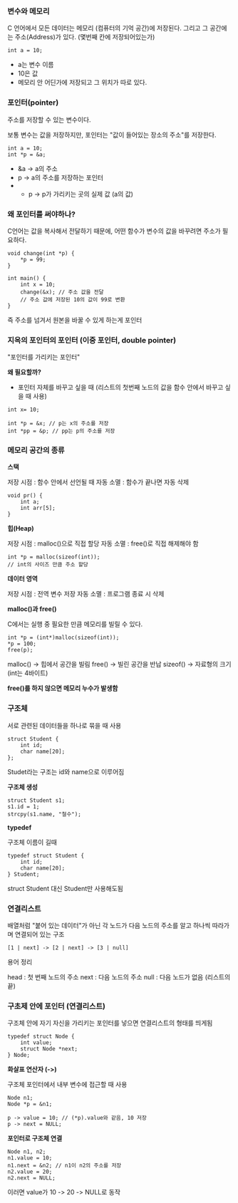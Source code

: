 
### 변수와 메모리

C 언어에서 모든 데이터는 메모리 (컴퓨터의 기억 공간)에 저장된다.
그리고 그 공간에는 주소(Address)가 있다. (몇번째 칸에 저장되어있는가)

```
int a = 10;
```

- a는 변수 이름
- 10은 값
- 메모리 안 어딘가에 저장되고 그 위치가 따로 있다.

### 포인터(pointer)

주소를 저장할 수 있는 변수이다.

보통 변수는 값을 저장하지만, 포인터는 "값이 들어있는 장소의 주소"를 저장한다.

```
int a = 10;
int *p = &a;
```

- &a -> a의 주소
- p -> a의 주소를 저장하는 포인터
- * p -> p가 가리키는 곳의 실제 값 (a의 값)

### 왜 포인터를 써야하나?

C언어는 값을 복사해서 전달하기 때문에, 어떤 함수가 변수의 값을 바꾸려면 주소가 필요하다.

```
void change(int *p) {
	*p = 99;
}

int main() {
	int x = 10;
	change(&x); // 주소 값을 전달
	// 주소 값에 저장된 10의 값이 99로 변환
}
```

즉 주소를 넘겨서 원본을 바꿀 수 있게 하는게 포인터

### 지옥의 포인터의 포인터 (이중 포인터, double pointer)

"포인터를 가리키는 포인터"

**왜 필요할까?**

- 포인터 자체를 바꾸고 싶을 때 (리스트의 첫번째 노드의 값을 함수 안에서 바꾸고 싶을 때 사용)

```
int x= 10;

int *p = &x; // p는 x의 주소를 저장
int *pp = &p; // pp는 p의 주소를 저장
```

### 메모리 공간의 종류

**스택**

저장 시점 : 함수 안에서 선언될 때
자동 소멸 : 함수가 끝나면 자동 삭제

```
void pr() {
	int a;
	int arr[5];
}

```

**힙(Heap)**

저장 시점 : malloc()으로 직접 할당
자동 소멸 : free()로 직접 해제해야 함

```
int *p = malloc(sizeof(int)); 
// int의 사이즈 만큼 주소 할당
```

**데이터 영역**

저장 시점 : 전역 변수 저장
자동 소멸 : 프로그램 종료 시 삭제

**malloc()과 free()**

C에서는 실행 중 필요한 만큼 메모리를 빌릴 수 있다.

```
int *p = (int*)malloc(sizeof(int));
*p = 100;
free(p);
```

malloc() -> 힙에서 공간을 빌림
free() -> 빌린 공간을 반납
sizeof() -> 자료형의 크기 (int는 4바이트)

**free()를 하지 않으면 메모리 누수가 발생함**

### 구조체

서로 관련된 데이터들을 하나로 묶을 때 사용

```
struct Student {
	int id;
	char name[20];
};
```

Studet라는 구조는 id와 name으로 이루어짐

**구조체 생성**

```
struct Student s1;
s1.id = 1;
strcpy(s1.name, "철수");
```

**typedef**

구조체 이름이 길때

```
typedef struct Student {
	int id;
	char name[20];
} Student;
```

struct Student 대신 Student만 사용해도됨

### 연결리스트

배열처럼 "붙어 있는 데이터"가 아닌 각 노드가 다음 노드의 주소를 알고 하나씩 따라가며 연결되어 있는 구조

```
[1 | next] -> [2 | next] -> [3 | null]
```

용어 정리

head : 첫 번째 노드의 주소
next : 다음 노드의 주소
null : 다음 노드가 없음 (리스트의 끝)

### 구초제 안에 포인터 (연결리스트)

구조체 안에 자기 자신을 가리키는 포인터를 넣으면 연결리스트의 형태를 띄게됨

```
typedef struct Node {
	int value;
	struct Node *next;
} Node;
```

**화살표 연산자 (->)**

구조체 포인터에서 내부 변수에 접근할 때 사용

```
Node n1;
Node *p = &n1;

p -> value = 10; // (*p).value와 같음, 10 저장
p -> next = NULL;
```

**포인터로 구조체 연결**

```
Node n1, n2;
n1.value = 10;
n1.next = &n2; // n1이 n2의 주소를 저장
n2.value = 20;
n2.next = NULL;
```

이러면 value가 10 -> 20 -> NULL로 동작

